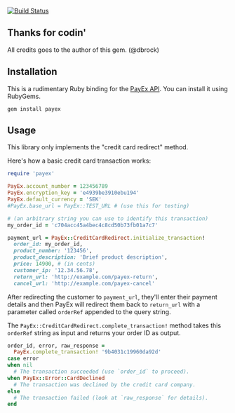 [![Build Status](https://travis-ci.org/NorthernCoders/payex-ruby.svg?branch=master)](https://travis-ci.org/NorthernCoders/payex-ruby)

## Thanks for codin'
All credits goes to the author of this gem. (@dbrock)

## Installation

This is a rudimentary Ruby binding for the [PayEx API].  You can
install it using RubyGems.

[PayEx API]: http://pim.payex.com/section3/section3_4_2.htm

```
gem install payex
```

## Usage

This library only implements the "credit card redirect" method.

Here's how a basic credit card transaction works:

```ruby
require 'payex'

PayEx.account_number = 123456789
PayEx.encryption_key = 'e4939be3910ebu194'
PayEx.default_currency = 'SEK'
#PayEx.base_url = PayEx::TEST_URL # (use this for testing)

# (an arbitrary string you can use to identify this transaction)
my_order_id = 'c704acc45a4bec4c8cd50b73fb01a7c7'

payment_url = PayEx::CreditCardRedirect.initialize_transaction!
  order_id: my_order_id,
  product_number: '123456',
  product_description: 'Brief product description',
  price: 14900, # (in cents)
  customer_ip: '12.34.56.78',
  return_url: 'http://example.com/payex-return',
  cancel_url: 'http://example.com/payex-cancel'
```

After redirecting the customer to `payment_url`, they'll enter their
payment details and then PayEx will redirect them back to `return_url`
with a parameter called `orderRef` appended to the query string.

The `PayEx::CreditCardRedirect.complete_transaction!` method takes
this `orderRef` string as input and returns your order ID as output.

```ruby
order_id, error, raw_response =
  PayEx.complete_transaction! '9b4031c19960da92d'
case error
when nil
  # The transaction succeeded (use `order_id` to proceed).
when PayEx::Error::CardDeclined
  # The transaction was declined by the credit card company.
else
  # The transaction failed (look at `raw_response` for details).
end
```
